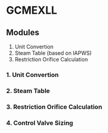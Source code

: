# GCMEXLL

## Modules

1. Unit Convertion
2. Steam Table (based on IAPWS)
3. Restriction Orifice Calculation

### 1. Unit Convertion

### 2. Steam Table

### 3. Restriction Orifice Calculation

### 4. Control Valve Sizing
